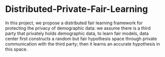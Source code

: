 # Distributed-Private-Fair-Learning
In this project, we propose a distributed fair learning framework for protecting the privacy of demographic data: we assume there is a third party that privately holds demographic data, to learn fair models, data center first constructs a random but fair hypothesis space through private communication with the third party; then it learns an accurate hypothesis in this space.

